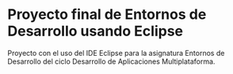 # Proyecto final de Entornos de Desarrollo usando Eclipse

Proyecto con el uso del IDE Eclipse para la asignatura Entornos de Desarrollo
del ciclo Desarrollo de Aplicaciones Multiplataforma. 